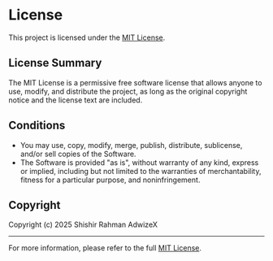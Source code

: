 # License

This project is licensed under the [MIT License](https://opensource.org/licenses/MIT).

## License Summary

The MIT License is a permissive free software license that allows anyone to use, modify, and distribute the project, as long as the original copyright notice and the license text are included.

## Conditions

- You may use, copy, modify, merge, publish, distribute, sublicense, and/or sell copies of the Software.
- The Software is provided "as is", without warranty of any kind, express or implied, including but not limited to the warranties of merchantability, fitness for a particular purpose, and noninfringement.

## Copyright

Copyright (c) 2025 Shishir Rahman AdwizeX

---

For more information, please refer to the full [MIT License](https://opensource.org/licenses/MIT).
